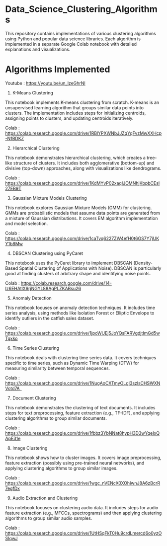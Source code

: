 # Data_Science_Clustering_Algorithms

This repository contains implementations of various clustering algorithms using Python and popular data science libraries. Each algorithm is implemented in a separate Google Colab notebook with detailed explanations and visualizations.

# Algorithms Implemented

Youtube : https://youtu.be/un_lzeGhrNI

1. K-Means Clustering
   
This notebook implements K-means clustering from scratch. K-means is an unsupervised learning algorithm that groups similar data points into clusters. The implementation includes steps for initializing centroids, assigning points to clusters, and updating centroids iteratively.

Colab : https://colab.research.google.com/drive/1RBlYPXWNbJJZqYqFvzMwXXHcp-N1BDKZ

2. Hierarchical Clustering
   
This notebook demonstrates hierarchical clustering, which creates a tree-like structure of clusters. It includes both agglomerative (bottom-up) and divisive (top-down) approaches, along with visualizations like dendrograms.

Colab : https://colab.research.google.com/drive/1KdMYvP02xaqIJOMNhjKbpbCEsI27EB9T

3. Gaussian Mixture Models Clustering
   
This notebook explores Gaussian Mixture Models (GMM) for clustering. GMMs are probabilistic models that assume data points are generated from a mixture of Gaussian distributions. It covers EM algorithm implementation and model selection.

Colab : https://colab.research.google.com/drive/1caTvq6227ZW4efH0t6GS7Y7jUKY1b8Mw

4. DBSCAN Clustering using PyCaret
   
This notebook uses the PyCaret library to implement DBSCAN (Density-Based Spatial Clustering of Applications with Noise). DBSCAN is particularly good at finding clusters of arbitrary shape and identifying noise points.

Colab : https://colab.research.google.com/drive/14-Iz6EHAtlX9rjNGYL88AgPLZKABsu26

5. Anomaly Detection
    
This notebook focuses on anomaly detection techniques. It includes time series analysis, using methods like Isolation Forest or Elliptic Envelope to identify outliers in the catfish sales dataset.

Colab : https://colab.research.google.com/drive/1jpoWUEj5JoYQsFARVgdjtImGd5wTgxko

6. Time Series Clustering
    
This notebook deals with clustering time series data. It covers techniques specific to time series, such as Dynamic Time Warping (DTW) for measuring similarity between temporal sequences.

 Colab : https://colab.research.google.com/drive/1NugAoCXTmyOLgI3szlsCHSWXNVotd7A_

7. Document Clustering
    
This notebook demonstrates the clustering of text documents. It includes steps for text preprocessing, feature extraction (e.g., TF-IDF), and applying clustering algorithms to group similar documents.

Colab : https://colab.research.google.com/drive/1fbbz3YbNNat8hypH3D3wYqeIxQApE31e

8. Image Clustering
    
This notebook shows how to cluster images. It covers image preprocessing, feature extraction (possibly using pre-trained neural networks), and applying clustering algorithms to group similar images.

Colab : https://colab.research.google.com/drive/1wgc_nVENcX0XOhlwnJ8A6zBcrR7egfDx

9. Audio Extraction and Clustering
    
This notebook focuses on clustering audio data. It includes steps for audio feature extraction (e.g., MFCCs, spectrograms) and then applying clustering algorithms to group similar audio samples.

Colab : https://colab.research.google.com/drive/1UtHSqFkT0Hu9crdLmercd6o0yzOSIqwJ


